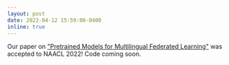 ```yaml
---
layout: post
date: 2022-04-12 15:59:00-0400
inline: true
---
```


Our paper on ["Pretrained Models for Multilingual Federated Learning"](https://arxiv.org/abs/2206.02291) was accepted to NAACL 2022! Code coming soon.